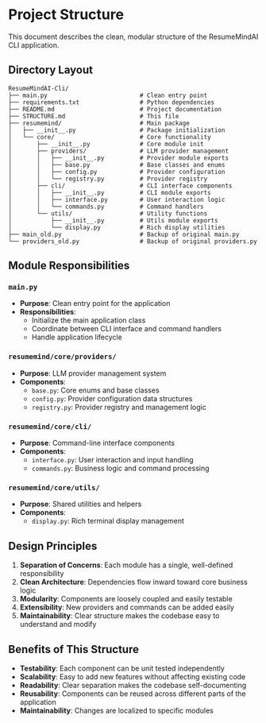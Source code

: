 # Project Structure

This document describes the clean, modular structure of the ResumeMindAI CLI application.

## Directory Layout

```text
ResumeMindAI-Cli/
├── main.py                          # Clean entry point
├── requirements.txt                 # Python dependencies
├── README.md                        # Project documentation
├── STRUCTURE.md                     # This file
├── resumemind/                      # Main package
│   ├── __init__.py                  # Package initialization
│   └── core/                        # Core functionality
│       ├── __init__.py              # Core module init
│       ├── providers/               # LLM provider management
│       │   ├── __init__.py          # Provider module exports
│       │   ├── base.py              # Base classes and enums
│       │   ├── config.py            # Provider configuration
│       │   └── registry.py          # Provider registry
│       ├── cli/                     # CLI interface components
│       │   ├── __init__.py          # CLI module exports
│       │   ├── interface.py         # User interaction logic
│       │   └── commands.py          # Command handlers
│       └── utils/                   # Utility functions
│           ├── __init__.py          # Utils module exports
│           └── display.py           # Rich display utilities
├── main_old.py                      # Backup of original main.py
└── providers_old.py                 # Backup of original providers.py
```

## Module Responsibilities

### `main.py`

- **Purpose**: Clean entry point for the application
- **Responsibilities**:
  - Initialize the main application class
  - Coordinate between CLI interface and command handlers
  - Handle application lifecycle

### `resumemind/core/providers/`

- **Purpose**: LLM provider management system
- **Components**:
  - `base.py`: Core enums and base classes
  - `config.py`: Provider configuration data structures
  - `registry.py`: Provider registry and management logic

### `resumemind/core/cli/`

- **Purpose**: Command-line interface components
- **Components**:
  - `interface.py`: User interaction and input handling
  - `commands.py`: Business logic and command processing

### `resumemind/core/utils/`

- **Purpose**: Shared utilities and helpers
- **Components**:
  - `display.py`: Rich terminal display management

## Design Principles

1. **Separation of Concerns**: Each module has a single, well-defined responsibility
2. **Clean Architecture**: Dependencies flow inward toward core business logic
3. **Modularity**: Components are loosely coupled and easily testable
4. **Extensibility**: New providers and commands can be added easily
5. **Maintainability**: Clear structure makes the codebase easy to understand and modify

## Benefits of This Structure

- **Testability**: Each component can be unit tested independently
- **Scalability**: Easy to add new features without affecting existing code
- **Readability**: Clear separation makes the codebase self-documenting
- **Reusability**: Components can be reused across different parts of the application
- **Maintainability**: Changes are localized to specific modules
